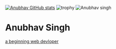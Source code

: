 [![Anubhav GitHub stats](https://github-readme-stats.vercel.app/api?username=anubhavsingh0708)](https://github.com/anubhavsingh0708)
![trophy](https://github-profile-trophy.vercel.app/?username=anubhavsingh0708)
![Anubhav singh](https://cdn.jsdelivr.net/gh/AnubhavSingh0708/AnubhavSingh0708@main/AS.jpeg)
# Anubhav Singh
[a beginning web devloper](https://github.com/AnubhavSingh0708)
